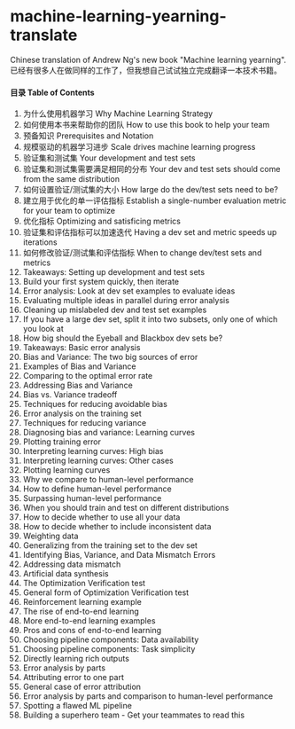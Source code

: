# machine-learning-yearning-translate

Chinese translation of Andrew Ng's new book "Machine learning yearning". 已经有很多人在做同样的工作了，但我想自己试试独立完成翻译一本技术书籍。 

#### 目录 Table of Contents

1. 为什么使用机器学习 Why Machine Learning Strategy
2. 如何使用本书来帮助你的团队 How to use this book to help your team
3. 预备知识 Prerequisites and Notation
4. 规模驱动的机器学习进步 Scale drives machine learning progress
5. 验证集和测试集 Your development and test sets
6. 验证集和测试集需要满足相同的分布 Your dev and test sets should come from the same distribution
7. 如何设置验证/测试集的大小 How large do the dev/test sets need to be?
8. 建立用于优化的单一评估指标 Establish a single-number evaluation metric for your team to optimize
9. 优化指标 Optimizing and satisficing metrics
10. 验证集和评估指标可以加速迭代 Having a dev set and metric speeds up iterations
11. 如何修改验证/测试集和评估指标 When to change dev/test sets and metrics
12. Takeaways: Setting up development and test sets
13. Build your first system quickly, then iterate
14. Error analysis: Look at dev set examples to evaluate ideas
15. Evaluating multiple ideas in parallel during error analysis
16. Cleaning up mislabeled dev and test set examples
17. If you have a large dev set, split it into two subsets, only one of which you look at
18. How big should the Eyeball and Blackbox dev sets be?
19. Takeaways: Basic error analysis
20. Bias and Variance: The two big sources of error
21. Examples of Bias and Variance
22. Comparing to the optimal error rate
23. Addressing Bias and Variance
24. Bias vs. Variance tradeoff
25. Techniques for reducing avoidable bias
26. Error analysis on the training set
27. Techniques for reducing variance
28. Diagnosing bias and variance: Learning curves
29. Plotting training error
30. Interpreting learning curves: High bias
31. Interpreting learning curves: Other cases
32. Plotting learning curves
33. Why we compare to human-level performance
34. How to define human-level performance
35. Surpassing human-level performance
36. When you should train and test on different distributions
37. How to decide whether to use all your data
38. How to decide whether to include inconsistent data
39. Weighting data
40. Generalizing from the training set to the dev set
41. Identifying Bias, Variance, and Data Mismatch Errors
42. Addressing data mismatch
43. Artificial data synthesis
44. The Optimization Verification test
45. General form of Optimization Verification test
46. Reinforcement learning example
47. The rise of end-to-end learning
48. More end-to-end learning examples
49. Pros and cons of end-to-end learning
50. Choosing pipeline components: Data availability
51. Choosing pipeline components: Task simplicity
52. Directly learning rich outputs
53. Error analysis by parts
54. Attributing error to one part
55. General case of error attribution
56. Error analysis by parts and comparison to human-level performance
57. Spotting a flawed ML pipeline
58. Building a superhero team - Get your teammates to read this